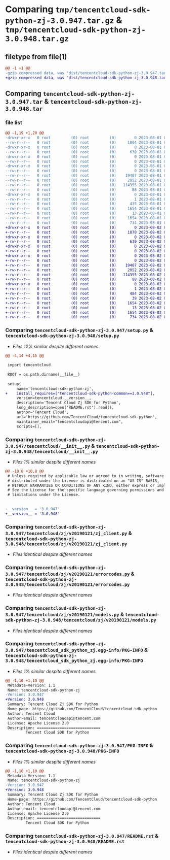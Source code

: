 # Comparing `tmp/tencentcloud-sdk-python-zj-3.0.947.tar.gz` & `tmp/tencentcloud-sdk-python-zj-3.0.948.tar.gz`

## filetype from file(1)

```diff
@@ -1 +1 @@
-gzip compressed data, was "dist/tencentcloud-sdk-python-zj-3.0.947.tar", last modified: Tue Aug  1 01:12:05 2023, max compression
+gzip compressed data, was "dist/tencentcloud-sdk-python-zj-3.0.948.tar", last modified: Wed Aug  2 00:42:21 2023, max compression
```

## Comparing `tencentcloud-sdk-python-zj-3.0.947.tar` & `tencentcloud-sdk-python-zj-3.0.948.tar`

### file list

```diff
@@ -1,19 +1,20 @@
-drwxr-xr-x   0 root         (0) root         (0)        0 2023-08-01 01:12:04.000000 tencentcloud-sdk-python-zj-3.0.947/
--rw-r--r--   0 root         (0) root         (0)     1004 2023-08-01 01:12:04.000000 tencentcloud-sdk-python-zj-3.0.947/setup.py
-drwxr-xr-x   0 root         (0) root         (0)        0 2023-08-01 01:12:04.000000 tencentcloud-sdk-python-zj-3.0.947/tencentcloud/
--rw-r--r--   0 root         (0) root         (0)      630 2023-08-01 01:12:04.000000 tencentcloud-sdk-python-zj-3.0.947/tencentcloud/__init__.py
-drwxr-xr-x   0 root         (0) root         (0)        0 2023-08-01 01:12:04.000000 tencentcloud-sdk-python-zj-3.0.947/tencentcloud/zj/
--rw-r--r--   0 root         (0) root         (0)        0 2023-08-01 01:12:04.000000 tencentcloud-sdk-python-zj-3.0.947/tencentcloud/zj/__init__.py
-drwxr-xr-x   0 root         (0) root         (0)        0 2023-08-01 01:12:04.000000 tencentcloud-sdk-python-zj-3.0.947/tencentcloud/zj/v20190121/
--rw-r--r--   0 root         (0) root         (0)        0 2023-08-01 01:12:04.000000 tencentcloud-sdk-python-zj-3.0.947/tencentcloud/zj/v20190121/__init__.py
--rw-r--r--   0 root         (0) root         (0)    19407 2023-08-01 01:12:04.000000 tencentcloud-sdk-python-zj-3.0.947/tencentcloud/zj/v20190121/zj_client.py
--rw-r--r--   0 root         (0) root         (0)     2052 2023-08-01 01:12:04.000000 tencentcloud-sdk-python-zj-3.0.947/tencentcloud/zj/v20190121/errorcodes.py
--rw-r--r--   0 root         (0) root         (0)   114355 2023-08-01 01:12:04.000000 tencentcloud-sdk-python-zj-3.0.947/tencentcloud/zj/v20190121/models.py
--rw-r--r--   0 root         (0) root         (0)       88 2023-08-01 01:12:04.000000 tencentcloud-sdk-python-zj-3.0.947/setup.cfg
-drwxr-xr-x   0 root         (0) root         (0)        0 2023-08-01 01:12:04.000000 tencentcloud-sdk-python-zj-3.0.947/tencentcloud_sdk_python_zj.egg-info/
--rw-r--r--   0 root         (0) root         (0)        1 2023-08-01 01:12:04.000000 tencentcloud-sdk-python-zj-3.0.947/tencentcloud_sdk_python_zj.egg-info/dependency_links.txt
--rw-r--r--   0 root         (0) root         (0)      435 2023-08-01 01:12:04.000000 tencentcloud-sdk-python-zj-3.0.947/tencentcloud_sdk_python_zj.egg-info/SOURCES.txt
--rw-r--r--   0 root         (0) root         (0)     1654 2023-08-01 01:12:04.000000 tencentcloud-sdk-python-zj-3.0.947/tencentcloud_sdk_python_zj.egg-info/PKG-INFO
--rw-r--r--   0 root         (0) root         (0)       13 2023-08-01 01:12:04.000000 tencentcloud-sdk-python-zj-3.0.947/tencentcloud_sdk_python_zj.egg-info/top_level.txt
--rw-r--r--   0 root         (0) root         (0)     1654 2023-08-01 01:12:04.000000 tencentcloud-sdk-python-zj-3.0.947/PKG-INFO
--rw-r--r--   0 root         (0) root         (0)      734 2023-08-01 01:12:04.000000 tencentcloud-sdk-python-zj-3.0.947/README.rst
+drwxr-xr-x   0 root         (0) root         (0)        0 2023-08-02 00:42:21.000000 tencentcloud-sdk-python-zj-3.0.948/
+-rw-r--r--   0 root         (0) root         (0)     1070 2023-08-02 00:42:21.000000 tencentcloud-sdk-python-zj-3.0.948/setup.py
+drwxr-xr-x   0 root         (0) root         (0)        0 2023-08-02 00:42:21.000000 tencentcloud-sdk-python-zj-3.0.948/tencentcloud/
+-rw-r--r--   0 root         (0) root         (0)      630 2023-08-02 00:42:21.000000 tencentcloud-sdk-python-zj-3.0.948/tencentcloud/__init__.py
+drwxr-xr-x   0 root         (0) root         (0)        0 2023-08-02 00:42:21.000000 tencentcloud-sdk-python-zj-3.0.948/tencentcloud/zj/
+-rw-r--r--   0 root         (0) root         (0)        0 2023-08-02 00:42:21.000000 tencentcloud-sdk-python-zj-3.0.948/tencentcloud/zj/__init__.py
+drwxr-xr-x   0 root         (0) root         (0)        0 2023-08-02 00:42:21.000000 tencentcloud-sdk-python-zj-3.0.948/tencentcloud/zj/v20190121/
+-rw-r--r--   0 root         (0) root         (0)        0 2023-08-02 00:42:21.000000 tencentcloud-sdk-python-zj-3.0.948/tencentcloud/zj/v20190121/__init__.py
+-rw-r--r--   0 root         (0) root         (0)    19407 2023-08-02 00:42:21.000000 tencentcloud-sdk-python-zj-3.0.948/tencentcloud/zj/v20190121/zj_client.py
+-rw-r--r--   0 root         (0) root         (0)     2052 2023-08-02 00:42:21.000000 tencentcloud-sdk-python-zj-3.0.948/tencentcloud/zj/v20190121/errorcodes.py
+-rw-r--r--   0 root         (0) root         (0)   114355 2023-08-02 00:42:21.000000 tencentcloud-sdk-python-zj-3.0.948/tencentcloud/zj/v20190121/models.py
+-rw-r--r--   0 root         (0) root         (0)       88 2023-08-02 00:42:21.000000 tencentcloud-sdk-python-zj-3.0.948/setup.cfg
+drwxr-xr-x   0 root         (0) root         (0)        0 2023-08-02 00:42:21.000000 tencentcloud-sdk-python-zj-3.0.948/tencentcloud_sdk_python_zj.egg-info/
+-rw-r--r--   0 root         (0) root         (0)        1 2023-08-02 00:42:21.000000 tencentcloud-sdk-python-zj-3.0.948/tencentcloud_sdk_python_zj.egg-info/dependency_links.txt
+-rw-r--r--   0 root         (0) root         (0)      484 2023-08-02 00:42:21.000000 tencentcloud-sdk-python-zj-3.0.948/tencentcloud_sdk_python_zj.egg-info/SOURCES.txt
+-rw-r--r--   0 root         (0) root         (0)       39 2023-08-02 00:42:21.000000 tencentcloud-sdk-python-zj-3.0.948/tencentcloud_sdk_python_zj.egg-info/requires.txt
+-rw-r--r--   0 root         (0) root         (0)     1654 2023-08-02 00:42:21.000000 tencentcloud-sdk-python-zj-3.0.948/tencentcloud_sdk_python_zj.egg-info/PKG-INFO
+-rw-r--r--   0 root         (0) root         (0)       13 2023-08-02 00:42:21.000000 tencentcloud-sdk-python-zj-3.0.948/tencentcloud_sdk_python_zj.egg-info/top_level.txt
+-rw-r--r--   0 root         (0) root         (0)     1654 2023-08-02 00:42:21.000000 tencentcloud-sdk-python-zj-3.0.948/PKG-INFO
+-rw-r--r--   0 root         (0) root         (0)      734 2023-08-02 00:42:21.000000 tencentcloud-sdk-python-zj-3.0.948/README.rst
```

### Comparing `tencentcloud-sdk-python-zj-3.0.947/setup.py` & `tencentcloud-sdk-python-zj-3.0.948/setup.py`

 * *Files 12% similar despite different names*

```diff
@@ -4,14 +4,15 @@
 
 import tencentcloud
 
 ROOT = os.path.dirname(__file__)
 
 setup(
     name='tencentcloud-sdk-python-zj',
+    install_requires=["tencentcloud-sdk-python-common==3.0.948"],
     version=tencentcloud.__version__,
     description='Tencent Cloud Zj SDK for Python',
     long_description=open('README.rst').read(),
     author='Tencent Cloud',
     url='https://github.com/TencentCloud/tencentcloud-sdk-python',
     maintainer_email="tencentcloudapi@tencent.com",
     scripts=[],
```

### Comparing `tencentcloud-sdk-python-zj-3.0.947/tencentcloud/__init__.py` & `tencentcloud-sdk-python-zj-3.0.948/tencentcloud/__init__.py`

 * *Files 1% similar despite different names*

```diff
@@ -10,8 +10,8 @@
 # Unless required by applicable law or agreed to in writing, software
 # distributed under the License is distributed on an "AS IS" BASIS,
 # WITHOUT WARRANTIES OR CONDITIONS OF ANY KIND, either express or implied.
 # See the License for the specific language governing permissions and
 # limitations under the License.
 
 
-__version__ = '3.0.947'
+__version__ = '3.0.948'
```

### Comparing `tencentcloud-sdk-python-zj-3.0.947/tencentcloud/zj/v20190121/zj_client.py` & `tencentcloud-sdk-python-zj-3.0.948/tencentcloud/zj/v20190121/zj_client.py`

 * *Files identical despite different names*

### Comparing `tencentcloud-sdk-python-zj-3.0.947/tencentcloud/zj/v20190121/errorcodes.py` & `tencentcloud-sdk-python-zj-3.0.948/tencentcloud/zj/v20190121/errorcodes.py`

 * *Files identical despite different names*

### Comparing `tencentcloud-sdk-python-zj-3.0.947/tencentcloud/zj/v20190121/models.py` & `tencentcloud-sdk-python-zj-3.0.948/tencentcloud/zj/v20190121/models.py`

 * *Files identical despite different names*

### Comparing `tencentcloud-sdk-python-zj-3.0.947/tencentcloud_sdk_python_zj.egg-info/PKG-INFO` & `tencentcloud-sdk-python-zj-3.0.948/tencentcloud_sdk_python_zj.egg-info/PKG-INFO`

 * *Files 1% similar despite different names*

```diff
@@ -1,10 +1,10 @@
 Metadata-Version: 1.1
 Name: tencentcloud-sdk-python-zj
-Version: 3.0.947
+Version: 3.0.948
 Summary: Tencent Cloud Zj SDK for Python
 Home-page: https://github.com/TencentCloud/tencentcloud-sdk-python
 Author: Tencent Cloud
 Author-email: tencentcloudapi@tencent.com
 License: Apache License 2.0
 Description: ============================
         Tencent Cloud SDK for Python
```

### Comparing `tencentcloud-sdk-python-zj-3.0.947/PKG-INFO` & `tencentcloud-sdk-python-zj-3.0.948/PKG-INFO`

 * *Files 1% similar despite different names*

```diff
@@ -1,10 +1,10 @@
 Metadata-Version: 1.1
 Name: tencentcloud-sdk-python-zj
-Version: 3.0.947
+Version: 3.0.948
 Summary: Tencent Cloud Zj SDK for Python
 Home-page: https://github.com/TencentCloud/tencentcloud-sdk-python
 Author: Tencent Cloud
 Author-email: tencentcloudapi@tencent.com
 License: Apache License 2.0
 Description: ============================
         Tencent Cloud SDK for Python
```

### Comparing `tencentcloud-sdk-python-zj-3.0.947/README.rst` & `tencentcloud-sdk-python-zj-3.0.948/README.rst`

 * *Files identical despite different names*

